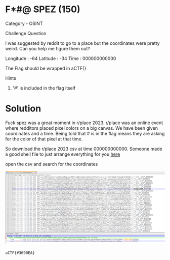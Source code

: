 # F*#@ SPEZ (150)

Category - OSINT

Challenge Question

I was suggested by reddit to go to a place but the coordinates were pretty weird. Can you help me figure them out?

Longitude : -64 Latitude : -34 Time : 000000000000

The Flag should be wrapped in aCTF{}

Hints
1) '#' is included in the flag itself

# Solution

Fuck spez was a great moment in r/place 2023. r/place was an online event where redditors placed pixel colors on a big canvas. We have been given coordinates and a time. Being told that # is in the flag means they are asking for the color of that pixel at that time. 

So download the r/place 2023 csv at time 000000000000. Someone made a good shell file to just arrange everything for you [here](https://gist.github.com/uMax31415926/ba0244ff6d1b38f90981a8d39c2c39d3)

open the csv and search for the coordinates

![alt text](image.png)

`aCTF{#3690EA}`